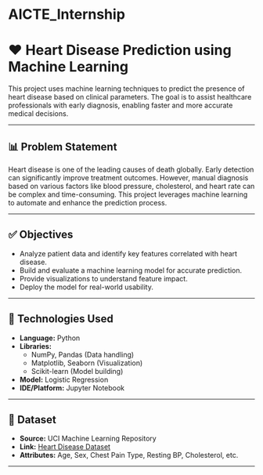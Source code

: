 # AICTE_Internship
# ❤️ Heart Disease Prediction using Machine Learning

This project uses machine learning techniques to predict the presence of heart disease based on clinical parameters. The goal is to assist healthcare professionals with early diagnosis, enabling faster and more accurate medical decisions.

---

## 📊 Problem Statement

Heart disease is one of the leading causes of death globally. Early detection can significantly improve treatment outcomes. However, manual diagnosis based on various factors like blood pressure, cholesterol, and heart rate can be complex and time-consuming. This project leverages machine learning to automate and enhance the prediction process.

---

## ✅ Objectives

- Analyze patient data and identify key features correlated with heart disease.
- Build and evaluate a machine learning model for accurate prediction.
- Provide visualizations to understand feature impact.
- Deploy the model for real-world usability.

---

## 🧠 Technologies Used

- **Language:** Python  
- **Libraries:** 
  - NumPy, Pandas (Data handling)
  - Matplotlib, Seaborn (Visualization)
  - Scikit-learn (Model building)
- **Model:** Logistic Regression
- **IDE/Platform:** Jupyter Notebook

---

## 📁 Dataset

- **Source:** UCI Machine Learning Repository  
- **Link:** [Heart Disease Dataset](https://archive.ics.uci.edu/ml/datasets/heart+Disease)
- **Attributes:** Age, Sex, Chest Pain Type, Resting BP, Cholesterol, etc.

---
